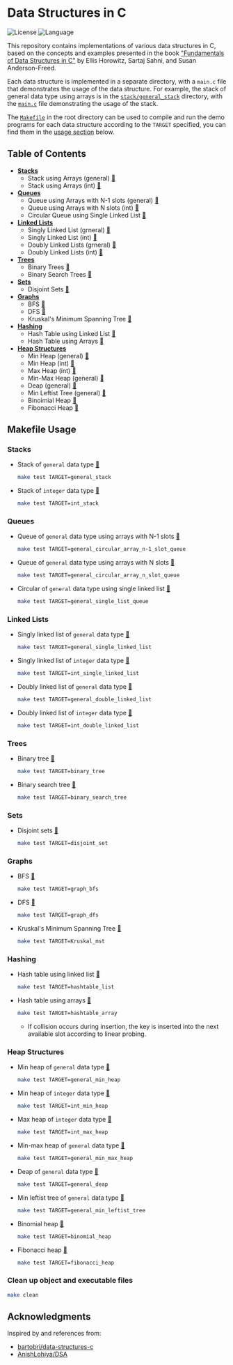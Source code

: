 # Data Structures in C
![License](https://img.shields.io/github/license/JeepWay/data-structures-in-C)
![Language](https://img.shields.io/badge/Language-C-blue)

This repository contains implementations of various data structures in C, based on the concepts and examples presented in the book ["Fundamentals of Data Structures in C"](https://caucse.club/wp-content/uploads/2022/05/Fundamentals-of-Data-Structures-in-C-Ellis-Horowitz-Sartaj-Sahni-etc.-.pdf) by Ellis Horowitz, Sartaj Sahni, and Susan Anderson-Freed.

Each data structure is implemented in a separate directory, with a `main.c` file that demonstrates the usage of the data structure. For example, the stack of general data type using arrays is in the [`stack/general_stack`](https://github.com/JeepWay/data-structures-in-C/tree/main/stack/general_stack) directory, with the [`main.c`](https://github.com/JeepWay/data-structures-in-C/blob/main/stack/general_stack/main.c) file demonstrating the usage of the stack.

The [`Makefile`](https://github.com/JeepWay/data-structures-in-C/blob/main/Makefile) in the root directory can be used to compile and run the demo programs for each data structure according to the `TARGET` specified, you can find them in the [usage section](https://github.com/JeepWay/data-structures-in-C?tab=readme-ov-file#makefile-usage) below.

## Table of Contents
- **[Stacks](https://github.com/JeepWay/data-structures-in-C/tree/main/stack)**
  - Stack using Arrays (general) [📂](https://github.com/JeepWay/data-structures-in-C/tree/main/stack/general_stack)
  - Stack using Arrays (int) [📂](https://github.com/JeepWay/data-structures-in-C/tree/main/stack/int_stack)
- **[Queues](https://github.com/JeepWay/data-structures-in-C/tree/main/queue)**
  - Queue using Arrays with N-1 slots (general) [📂](https://github.com/JeepWay/data-structures-in-C/tree/main/queue/general_circular_array_n-1_slot_queue)
  - Queue using Arrays with N slots (int) [📂](https://github.com/JeepWay/data-structures-in-C/tree/main/queue/general_circular_array_n_slot_queue)
  - Circular Queue using Single Linked List [📂](https://github.com/JeepWay/data-structures-in-C/tree/main/queue/general_single_list_queue)
- **[Linked Lists](https://github.com/JeepWay/data-structures-in-C/tree/main/linked_list)**
  - Singly Linked List (grneral) [📂](https://github.com/JeepWay/data-structures-in-C/tree/main/linked_list/general_single_list)
  - Singly Linked List (int) [📂](https://github.com/JeepWay/data-structures-in-C/tree/main/linked_list/int_single_list)
  - Doubly Linked Lists (grneral) [📂](https://github.com/JeepWay/data-structures-in-C/tree/main/linked_list/general_double_list)
  - Doubly Linked Lists (int) [📂](https://github.com/JeepWay/data-structures-in-C/tree/main/linked_list/int_double_list)
- **[Trees](https://github.com/JeepWay/data-structures-in-C/tree/main/tree)**
  - Binary Trees [📂](https://github.com/JeepWay/data-structures-in-C/tree/main/tree/binary_tree)
  - Binary Search Trees [📂](https://github.com/JeepWay/data-structures-in-C/tree/main/tree/binary_search_tree)
- **[Sets](https://github.com/JeepWay/data-structures-in-C/tree/main/set)**
  - Disjoint Sets [📂](https://github.com/JeepWay/data-structures-in-C/tree/main/set/disjoint_set)
- **[Graphs](https://github.com/JeepWay/data-structures-in-C/tree/main/graph)**
  - BFS [📂](https://github.com/JeepWay/data-structures-in-C/tree/main/graph/bfs)
  - DFS [📂](https://github.com/JeepWay/data-structures-in-C/tree/main/graph/dfs)
  - Kruskal's Minimum Spanning Tree [📂](https://github.com/JeepWay/data-structures-in-C/tree/main/graph/Kruskal_mst)
- **[Hashing](https://github.com/JeepWay/data-structures-in-C/tree/main/hashing)**
  - Hash Table using Linked List [📂](https://github.com/JeepWay/data-structures-in-C/tree/main/hashing/hashtable_list)
  - Hash Table using Arrays [📂](https://github.com/JeepWay/data-structures-in-C/tree/main/hashing/hashtable_array)
- **[Heap Structures](https://github.com/JeepWay/data-structures-in-C/tree/main/heap)**
  - Min Heap (general) [📂](https://github.com/JeepWay/data-structures-in-C/tree/main/heap/general_min_heap)
  - Min Heap (int) [📂](https://github.com/JeepWay/data-structures-in-C/tree/main/heap/int_min_heap)
  - Max Heap (int) [📂](https://github.com/JeepWay/data-structures-in-C/tree/main/heap/int_max_heap)
  - Min-Max Heap (general) [📂](https://github.com/JeepWay/data-structures-in-C/tree/main/heap/general_min_max_heap)
  - Deap (general) [📂](https://github.com/JeepWay/data-structures-in-C/tree/main/heap/general_deap)
  - Min Leftist Tree (general) [📂](https://github.com/JeepWay/data-structures-in-C/tree/main/heap/general_min_leftist_tree)
  - Binoimial Heap [📂](https://github.com/JeepWay/data-structures-in-C/tree/main/heap/binomial_heap)
  - Fibonacci Heap [📂](https://github.com/JeepWay/data-structures-in-C/tree/main/heap/fibonacci_heap)

## Makefile Usage
### Stacks
* Stack of `general` data type [📃](https://github.com/JeepWay/data-structures-in-C/blob/main/stack/general_stack/main.c)
    ```bash
    make test TARGET=general_stack
    ```
* Stack of `integer` data type [📃](https://github.com/JeepWay/data-structures-in-C/blob/main/stack/int_stack/main.c)
    ```bash
    make test TARGET=int_stack
    ```
### Queues
* Queue of `general` data type using arrays with N-1 slots [📃](https://github.com/JeepWay/data-structures-in-C/blob/main/queue/general_circular_array_n-1_slot_queue/main.c)
    ```bash
    make test TARGET=general_circular_array_n-1_slot_queue
    ```
* Queue of `general` data type using arrays with N slots [📃](https://github.com/JeepWay/data-structures-in-C/blob/main/queue/general_circular_array_n_slot_queue/main.c)
    ```bash
    make test TARGET=general_circular_array_n_slot_queue
    ```
* Circular of `general` data type using single linked list [📃](https://github.com/JeepWay/data-structures-in-C/blob/main/queue/general_single_list_queue/main.c)
    ```bash
    make test TARGET=general_single_list_queue
    ```
### Linked Lists
* Singly linked list of `general` data type [📃](https://github.com/JeepWay/data-structures-in-C/tree/main/linked_list/general_single_list/main.c)
    ```bash
    make test TARGET=general_single_linked_list
    ```
* Singly linked list of `integer` data type [📃](https://github.com/JeepWay/data-structures-in-C/tree/main/linked_list/int_single_list/main.c)
    ```bash
    make test TARGET=int_single_linked_list
    ```
* Doubly linked list of `general` data type [📃](https://github.com/JeepWay/data-structures-in-C/blob/main/linked_list/general_double_list/main.c)
    ```bash
    make test TARGET=general_double_linked_list
    ```
* Doubly linked list of `integer` data type [📃](https://github.com/JeepWay/data-structures-in-C/blob/main/linked_list/int_double_list/main.c)
    ```bash
    make test TARGET=int_double_linked_list
    ```
### Trees
* Binary tree [📃](https://github.com/JeepWay/data-structures-in-C/tree/main/tree/binary_tree/main.c)
    ```bash
    make test TARGET=binary_tree
    ```
* Binary search tree [📃](https://github.com/JeepWay/data-structures-in-C/tree/main/tree/binary_search_tree/main.c)
    ```bash
    make test TARGET=binary_search_tree
    ```
### Sets
* Disjoint sets [📃](https://github.com/JeepWay/data-structures-in-C/blob/main/set/disjoint_set/main.c)
    ```bash
    make test TARGET=disjoint_set
    ```
### Graphs
* BFS [📃](https://github.com/JeepWay/data-structures-in-C/blob/main/graph/bfs/main.c)
    ```bash
    make test TARGET=graph_bfs
    ```
* DFS [📃](https://github.com/JeepWay/data-structures-in-C/blob/main/graph/dfs/main.c)
    ```bash
    make test TARGET=graph_dfs
    ```
* Kruskal's Minimum Spanning Tree [📃](https://github.com/JeepWay/data-structures-in-C/blob/main/graph/Kruskal_mst/main.c)
    ```bash
    make test TARGET=Kruskal_mst
    ```
### Hashing
* Hash table using linked list [📃](https://github.com/JeepWay/data-structures-in-C/tree/main/hashing/hashtable_list/main.c)
    ```bash
    make test TARGET=hashtable_list
    ```
* Hash table using arrays [📃](https://github.com/JeepWay/data-structures-in-C/tree/main/hashing/hashtable_array/main.c)
    ```bash
    make test TARGET=hashtable_array
    ```
  * If collision occurs during insertion, the key is inserted into the next available slot according to linear probing.
### Heap Structures
* Min heap of `general` data type [📃](https://github.com/JeepWay/data-structures-in-C/blob/main/heap/general_min_heap/main.c)
    ```bash
    make test TARGET=general_min_heap
    ```
* Min heap of `integer` data type [📃](https://github.com/JeepWay/data-structures-in-C/blob/main/heap/int_min_heap/main.c)
    ```bash
    make test TARGET=int_min_heap
    ```
* Max heap of `integer` data type [📃](https://github.com/JeepWay/data-structures-in-C/blob/main/heap/int_max_heap/main.c)
    ```bash
    make test TARGET=int_max_heap
    ```
* Min-max heap of `general` data type [📃](https://github.com/JeepWay/data-structures-in-C/blob/main/heap/general_min_max_heap/main.c)
    ```bash
    make test TARGET=general_min_max_heap
    ```
* Deap of `general` data type [📃](https://github.com/JeepWay/data-structures-in-C/blob/main/heap/general_deap/main.c)
    ```bash
    make test TARGET=general_deap
    ```
* Min leftist tree of `general` data type [📃](https://github.com/JeepWay/data-structures-in-C/blob/main/heap/general_min_leftist_tree/main.c)
    ```bash
    make test TARGET=general_min_leftist_tree
    ```
* Binomial heap [📃](https://github.com/JeepWay/data-structures-in-C/blob/main/heap/binomial_heap/main.c)
    ```bash
    make test TARGET=binomial_heap
    ```
* Fibonacci heap [📃](https://github.com/JeepWay/data-structures-in-C/blob/main/heap/fibonacci_heap/main.c)
    ```bash
    make test TARGET=fibonacci_heap
    ```
### Clean up object and executable files
```bash
make clean
```

## Acknowledgments
Inspired by and references from:
* [bartobri/data-structures-c](https://github.com/bartobri/data-structures-c)
* [AnishLohiya/DSA](https://github.com/AnishLohiya/DSA)
